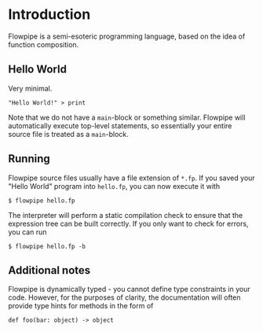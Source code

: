# Introduction

Flowpipe is a semi-esoteric programming language, based on the idea of function composition.

## Hello World

Very minimal.

```
"Hello World!" > print
```

Note that we do not have a `main`-block or something similar. Flowpipe will automatically execute top-level statements, so essentially your entire source file is treated as a `main`-block.

## Running

Flowpipe source files usually have a file extension of `*.fp`. If you saved your "Hello World" program into `hello.fp`, you can now execute it with

```console
$ flowpipe hello.fp
```

The interpreter will perform a static compilation check to ensure that the expression tree can be built correctly. If you only want to check for errors, you can run

```console
$ flowpipe hello.fp -b
```

## Additional notes

Flowpipe is dynamically typed - you cannot define type constraints in your code. However, for the purposes of clarity, the documentation will often provide type hints for methods in the form of

```
def foo(bar: object) -> object
```